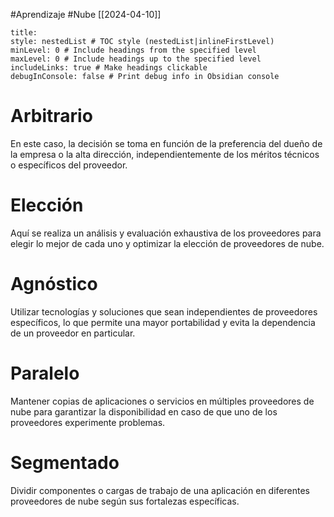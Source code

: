 #Aprendizaje #Nube
[[2024-04-10]]
```table-of-contents
title: 
style: nestedList # TOC style (nestedList|inlineFirstLevel)
minLevel: 0 # Include headings from the specified level
maxLevel: 0 # Include headings up to the specified level
includeLinks: true # Make headings clickable
debugInConsole: false # Print debug info in Obsidian console
```
# **Arbitrario** 
En este caso, la decisión se toma en función de la preferencia del dueño de la empresa o la alta dirección, independientemente de los méritos técnicos o específicos del proveedor.
# **Elección** 
Aquí se realiza un análisis y evaluación exhaustiva de los proveedores para elegir lo mejor de cada uno y optimizar la elección de proveedores de nube.
# **Agnóstico**
Utilizar tecnologías y soluciones que sean independientes de proveedores específicos, lo que permite una mayor portabilidad y evita la dependencia de un proveedor en particular.    
# **Paralelo**
Mantener copias de aplicaciones o servicios en múltiples proveedores de nube para garantizar la disponibilidad en caso de que uno de los proveedores experimente problemas.    
# **Segmentado** 
Dividir componentes o cargas de trabajo de una aplicación en diferentes proveedores de nube según sus fortalezas específicas.